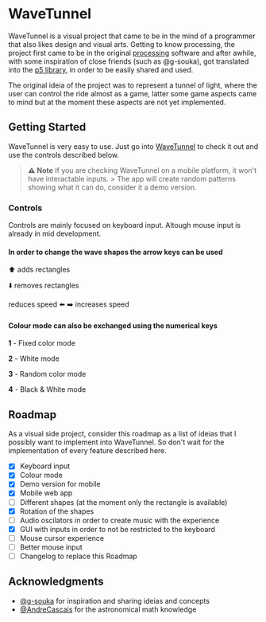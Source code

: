 # WaveTunnel

WaveTunnel is a visual project that came to be in the mind of a programmer that also likes design and visual arts.
Getting to know processing, the project first came to be in the original [processing](https://processing.org/) software and after awhile, with some inspiration of close friends (such as @g-souka), got translated into the [p5 library](https://p5js.org/), in order to be easily shared and used.

The original ideia of the project was to represent a tunnel of light, where the user can control the ride almost as a game, latter some game aspects came to mind but at the moment these aspects are not yet implemented.

## Getting Started

WaveTunnel is very easy to use. Just go into [WaveTunnel](https://fernandopinto.github.io/WaveTunnel/) to check it out and use the controls described below. 

> **⚠️ Note**
> If you are checking WaveTunnel on a mobile platform, it won't have interactable inputs. > The app will create random patterns showing what it can do, consider it a demo version.

### Controls

Controls are mainly focused on keyboard input. Altough mouse input is already in mid development.

#### In order to change the wave shapes the arrow keys can be used

⬆️ adds rectangles

⬇️ removes rectangles


reduces speed ⬅️  ➡️ increases speed

#### Colour mode can also be exchanged using the numerical keys

**1** - Fixed color mode

**2** - White mode

**3** - Random color mode

**4** - Black & White mode


## Roadmap

As a visual side project, consider this roadmap as a list of ideias that I possibly want to implement into WaveTunnel. So don't wait for the implementation of every feature described here.

- [x] Keyboard input
- [x] Colour mode
- [x] Demo version for mobile
- [x] Mobile web app 
- [ ] Different shapes (at the moment only the rectangle is available) 
- [x] Rotation of the shapes
- [ ] Audio oscilators in order to create music with the experience
- [x] GUI with inputs in order to not be restricted to the keyboard
- [ ] Mouse cursor experience
- [ ] Better mouse input
- [ ] Changelog to replace this Roadmap

<!-- ## Contributing

Please read [CONTRIBUTING.md](https://gist.github.com/PurpleBooth/b24679402957c63ec426) for details on our code of conduct, and the process for submitting pull requests to us. -->

<!-- ## Versioning

We use [SemVer](http://semver.org/) for versioning. For the versions available, see the [tags on this repository](https://github.com/your/project/tags).  -->

<!-- ## License

This project is licensed under the MIT License - see the [LICENSE.md](LICENSE.md) file for details -->

## Acknowledgments

* [@g-souka](https://github.com/g-souka) for inspiration and sharing ideias and concepts
* [@AndreCascais](https://github.com/AndreCascais) for the astronomical math knowledge 


